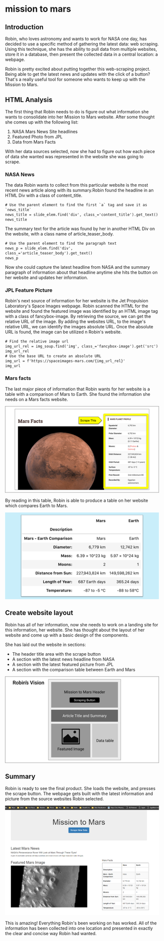 # mission to mars

## Introduction

Robin, who loves astronomy and wants to work for NASA one day, has decided to use a specific method of gathering the latest data: web scraping. Using this technique, she has the ability to pull data from multiple websites, store it in a database, then present the collected data in a central location: a webpage.

Robin is pretty excited about putting together this web-scraping project. Being able to get the latest news and updates with the click of a button? That's a really useful tool for someone who wants to keep up with the Mission to Mars.


## HTML Analysis

The first thing that Robin needs to do is figure out what information she wants to consolidate into her Mission to Mars website. After some thought she comes up with the following list:

1. NASA Mars News Site headlines
2. Featured Photo from JPL
3. Data from Mars Facts

With her data sources selected, now she had to figure out how each piece of data she wanted was represented in the website she was going to scrape.

### NASA News

The data Robin wants to collect from this particular website is the most recent news article along with its summary.Robin found the headline in an HTML Div with a class of content_title.

    # Use the parent element to find the first `a` tag and save it as `news_title`
    news_title = slide_elem.find('div', class_='content_title').get_text()
    news_title

The summary text for the article was found by her in another HTML Div on the website, with a class name of article_teaser_body. 
    
	# Use the parent element to find the paragraph text
	news_p = slide_elem.find('div', class_='article_teaser_body').get_text()
	news_p


Now she could capture the latest headline from NASA and the summary paragraph of information about that headline anytime she hits the button on her website and updates her information.

### JPL Feature Picture

Robin's next source of information for her website is the Jet Propulsion Laboratory's Space Images webpage. Robin scanned the HTML for the website and found the featured image was identified by an HTML image tag with a class of fancybox-image. By retrieving the source, we can get the relative URL of the image. By adding the websites URL, to the image's relative URL, we can identify the images absolute URL. Once the absolute URL is found, the image can be utilized n Robin's website.

	# Find the relative image url
	img_url_rel = img_soup.find('img', class_='fancybox-image').get('src')
	img_url_rel
	# Use the base URL to create an absolute URL
	img_url = f'https://spaceimages-mars.com/{img_url_rel}'
	img_url

### Mars facts

The last major piece of information that Robin wants for her website is a table with a comparison of Mars to Earth. She found the information she needs on a Mars facts website.

![](Resources\mars-facts-site.png)

By reading in this table, Robin is able to produce a table on her website which compares Earth to Mars. 

![](Resources\mars-facts-data-frame.png)


## Create website layout

Robin has all of her information, now she needs to work on a landing site for this information, her website. She has thought about the layout of her website and come up with a basic design of the components.

She has laid out the website in sections:

- The header title area with the scrape button
- A section with the latest news headline from NASA
- A section with the latest featured picture from JPL
- A section with the comparison table between Earth and Mars 

![](Resources\storyboard-for-robin-app.png)


## Summary

Robin is ready to see the final product. She loads the website, and presses the scrape button. The webpage gets built with the latest information and picture from the source websites Robin selected.

![](Resources\news_site_1.png)

This is amazing! Everything Robin's been working on has worked. All of the information has been collected into one location and presented in exactly the clear and concise way Robin had wanted.
